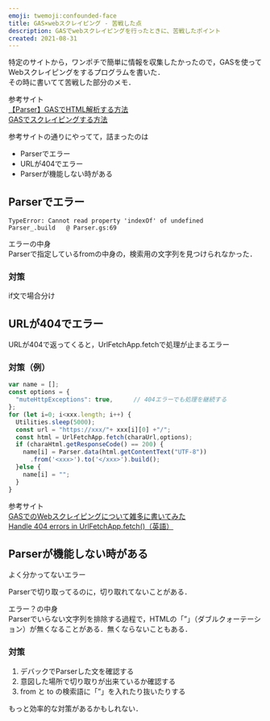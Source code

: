 ```yaml
---
emoji: twemoji:confounded-face
title: GAS×webスクレイピング - 苦戦した点
description: GASでwebスクレイピングを行ったときに、苦戦したポイント
created: 2021-08-31
---
```


特定のサイトから，ワンポチで簡単に情報を収集したかったので，GASを使ってWebスクレイピングをするプログラムを書いた．  
その時に書いてて苦戦した部分のメモ．

参考サイト  
[【Parser】GASでHTML解析する方法](https://pankobo.me/blog/post/202104-gas-parser-html)  
[GASでスクレイピングする方法](https://auto-worker.com/blog/?p=2460)

参考サイトの通りにやってて，詰まったのは
- Parserでエラー
- URLが404でエラー
- Parserが機能しない時がある


## Parserでエラー
```
TypeError: Cannot read property 'indexOf' of undefined
Parser_.build	@ Parser.gs:69
```
エラーの中身  
Parserで指定しているfromの中身の，検索用の文字列を見つけられなかった．

### 対策
if文で場合分け


## URLが404でエラー

URLが404で返ってくると，UrlFetchApp.fetchで処理が止まるエラー

### 対策（例）
```js
var name = [];
const options = {
  "muteHttpExceptions": true,　    // 404エラーでも処理を継続する
};
for (let i=0; i<xxx.length; i++) {
  Utilities.sleep(5000);
  const url = "https://xxx/"+ xxx[i][0] +"/";
  const html = UrlFetchApp.fetch(charaUrl,options);
  if (charaHtml.getResponseCode() == 200) {
    name[i] = Parser.data(html.getContentText("UTF-8"))
      .from('<xxx>').to('</xxx>').build();
  }else {
    name[i] = "";
  }
}
```

参考サイト  
[GASでのWebスクレイピングについて雑多に書いてみた](https://webird-programming.tech/archives/262)  
[Handle 404 errors in UrlFetchApp.fetch()（英語）](https://stackoverflow.com/questions/31891694/handle-404-errors-in-urlfetchapp-fetch)


## Parserが機能しない時がある
よく分かってないエラー

Parserで切り取ってるのに，切り取れてないことがある．

エラー？の中身  
Parserでいらない文字列を排除する過程で，HTMLの「”」（ダブルクォーテーション）が無くなることがある．無くならないこともある．

### 対策
1. デバックでParserした文を確認する
1. 意図した場所で切り取りが出来ているか確認する
1. from と to の検索語に「”」を入れたり抜いたりする

もっと効率的な対策があるかもしれない．

